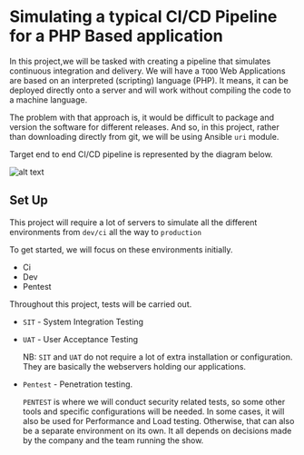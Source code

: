 # Simulating a typical CI/CD Pipeline for a PHP Based application

In this project,we will be tasked with creating a pipeline that simulates continuous integration and delivery. We will have a `TODO` Web Applications are based on an interpreted (scripting) language (PHP). It means, it can be deployed directly onto a server and will work without compiling the code to a machine language.

The problem with that approach is, it would be difficult to package and version the software for different releases. And so, in this project, rather than downloading directly from git, we will be using Ansible `uri` module.

Target end to end CI/CD pipeline is represented by the diagram below.

![alt text](image1.png)


## Set Up

This project will require a lot of servers to simulate all the different environments from `dev/ci` all the way to `production`

To get started, we will focus on these environments initially.

- Ci
- Dev
- Pentest

Throughout this project, tests will be carried out.

- `SIT` - System Integration Testing 
- `UAT` - User Acceptance Testing 

   NB: `SIT` and `UAT` do not require a lot of extra installation or configuration. They are basically the webservers holding our applications. 
- `Pentest` - Penetration testing. 
   
   `PENTEST` is where we will conduct security related tests, so some other tools and specific configurations will be needed. In some cases, it will also be used for Performance and Load testing. Otherwise, that can also be a separate environment on its own. It all depends on decisions made by the company and the team running the show.